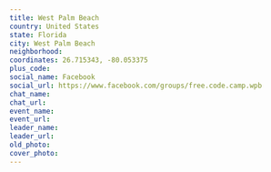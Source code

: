 ```yaml
---
title: West Palm Beach
country: United States
state: Florida
city: West Palm Beach
neighborhood: 
coordinates: 26.715343, -80.053375
plus_code:
social_name: Facebook
social_url: https://www.facebook.com/groups/free.code.camp.wpb
chat_name:
chat_url:
event_name:
event_url:
leader_name:
leader_url:
old_photo: 
cover_photo:
---
```

